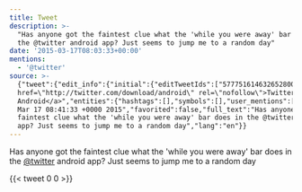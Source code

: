 ```yaml
---
title: Tweet
description: >-
  "Has anyone got the faintest clue what the 'while you were away' bar does in
  the @twitter android app? Just seems to jump me to a random day"
date: '2015-03-17T08:03:33+00:00'
mentions:
  - '@twitter'
source: >-
  {"tweet":{"edit_info":{"initial":{"editTweetIds":["577751614632652800"],"editableUntil":"2015-03-17T09:41:33.691Z","editsRemaining":"5","isEditEligible":true}},"retweeted":false,"source":"<a
  href=\"http://twitter.com/download/android\" rel=\"nofollow\">Twitter for
  Android</a>","entities":{"hashtags":[],"symbols":[],"user_mentions":[{"name":"Twitter","screen_name":"twitter","indices":["80","88"],"id_str":"1683696495198089217","id":"1683696495198089217"}],"urls":[]},"display_text_range":["0","139"],"favorite_count":"0","id_str":"577751614632652800","truncated":false,"retweet_count":"0","id":"577751614632652800","created_at":"Tue
  Mar 17 08:41:33 +0000 2015","favorited":false,"full_text":"Has anyone got the
  faintest clue what the 'while you were away' bar does in the @twitter android
  app? Just seems to jump me to a random day","lang":"en"}}
---
```

Has anyone got the faintest clue what the 'while you were away' bar does in the [@twitter](https://twitter.com/@twitter) android app? Just seems to jump me to a random day
    
{{< tweet 0 0 >}}
    
